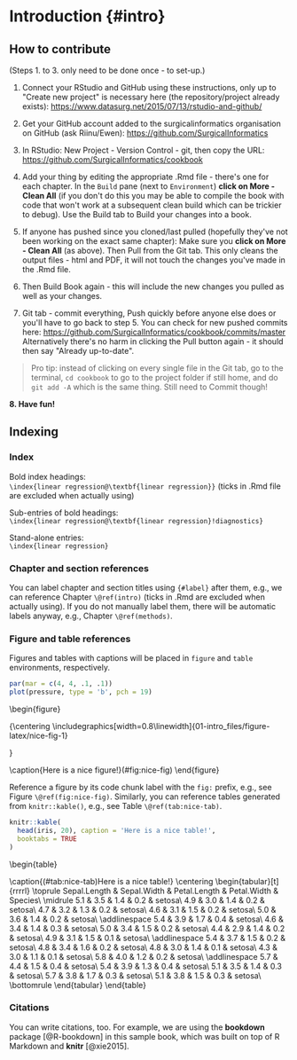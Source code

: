 # Introduction {#intro}





## How to contribute

(Steps 1. to 3. only need to be done once - to set-up.)

1. Connect your RStudio and GitHub using these instructions, only up to "Create new project" is necessary here (the repository/project already exists):
https://www.datasurg.net/2015/07/13/rstudio-and-github/

2. Get your GitHub account added to the surgicalinformatics organisation on GitHub (ask Riinu/Ewen):
https://github.com/SurgicalInformatics

3. In RStudio: New Project - Version Control - git, then copy the URL: https://github.com/SurgicalInformatics/cookbook


4. Add your thing by editing the appropriate .Rmd file - there's one for each chapter. In the `Build` pane (next to `Environment`) **click on More - Clean All** (if you don't do this you may be able to compile the book with code that won't work at a subsequent clean build which can be trickier to debug). Use the Build tab to Build your changes into a book.

5. If anyone has pushed since you cloned/last pulled (hopefully they've not been working on the exact same chapter): Make sure you **click on More - Clean All** (as above). Then Pull from the Git tab. This only cleans the output files - html and PDF, it will not touch the changes you've made in the .Rmd file.

6. Then Build Book again - this will include the new changes you pulled as well as your changes.

7. Git tab - commit everything, Push quickly before anyone else does or you'll have to go back to step 5. You can check for new pushed commits here: https://github.com/SurgicalInformatics/cookbook/commits/master Alternatively there's no harm in clicking the Pull button again - it should then say "Already up-to-date".

> Pro tip: instead of clicking on every single file in the Git tab, go to the terminal, `cd cookbook` to go to the project folder if still home, and do `git add -A` which is the same thing. Still need to Commit though!

**8. Have fun!**


## Indexing

### Index

Bold index headings:  
`\index{linear regression@\textbf{linear regression}}` (ticks in .Rmd file are excluded when actually using)

Sub-entries of bold headings:  
`\index{linear regression@\textbf{linear regression}!diagnostics}`

Stand-alone entries:  
`\index{linear regression}`

### Chapter and section references
You can label chapter and section titles using `{#label}` after them, e.g., we can reference Chapter `\@ref(intro)` (ticks in .Rmd are excluded when actually using). If you do not manually label them, there will be automatic labels anyway, e.g., Chapter `\@ref(methods)`.

### Figure and table references
Figures and tables with captions will be placed in `figure` and `table` environments, respectively.


```r
par(mar = c(4, 4, .1, .1))
plot(pressure, type = 'b', pch = 19)
```

\begin{figure}

{\centering \includegraphics[width=0.8\linewidth]{01-intro_files/figure-latex/nice-fig-1} 

}

\caption{Here is a nice figure!}(\#fig:nice-fig)
\end{figure}

Reference a figure by its code chunk label with the `fig:` prefix, e.g., see Figure `\@ref(fig:nice-fig)`. Similarly, you can reference tables generated from `knitr::kable()`, e.g., see Table `\@ref(tab:nice-tab)`.


```r
knitr::kable(
  head(iris, 20), caption = 'Here is a nice table!',
  booktabs = TRUE
)
```

\begin{table}

\caption{(\#tab:nice-tab)Here is a nice table!}
\centering
\begin{tabular}[t]{rrrrl}
\toprule
Sepal.Length & Sepal.Width & Petal.Length & Petal.Width & Species\\
\midrule
5.1 & 3.5 & 1.4 & 0.2 & setosa\\
4.9 & 3.0 & 1.4 & 0.2 & setosa\\
4.7 & 3.2 & 1.3 & 0.2 & setosa\\
4.6 & 3.1 & 1.5 & 0.2 & setosa\\
5.0 & 3.6 & 1.4 & 0.2 & setosa\\
\addlinespace
5.4 & 3.9 & 1.7 & 0.4 & setosa\\
4.6 & 3.4 & 1.4 & 0.3 & setosa\\
5.0 & 3.4 & 1.5 & 0.2 & setosa\\
4.4 & 2.9 & 1.4 & 0.2 & setosa\\
4.9 & 3.1 & 1.5 & 0.1 & setosa\\
\addlinespace
5.4 & 3.7 & 1.5 & 0.2 & setosa\\
4.8 & 3.4 & 1.6 & 0.2 & setosa\\
4.8 & 3.0 & 1.4 & 0.1 & setosa\\
4.3 & 3.0 & 1.1 & 0.1 & setosa\\
5.8 & 4.0 & 1.2 & 0.2 & setosa\\
\addlinespace
5.7 & 4.4 & 1.5 & 0.4 & setosa\\
5.4 & 3.9 & 1.3 & 0.4 & setosa\\
5.1 & 3.5 & 1.4 & 0.3 & setosa\\
5.7 & 3.8 & 1.7 & 0.3 & setosa\\
5.1 & 3.8 & 1.5 & 0.3 & setosa\\
\bottomrule
\end{tabular}
\end{table}

### Citations
You can write citations, too. For example, we are using the **bookdown** package [@R-bookdown] in this sample book, which was built on top of R Markdown and **knitr** [@xie2015].
